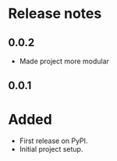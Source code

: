 # Release notes

<!-- do not remove -->

## 0.0.2

- Made project more modular

## 0.0.1

# Added

- First release on PyPI.
- Initial project setup.
